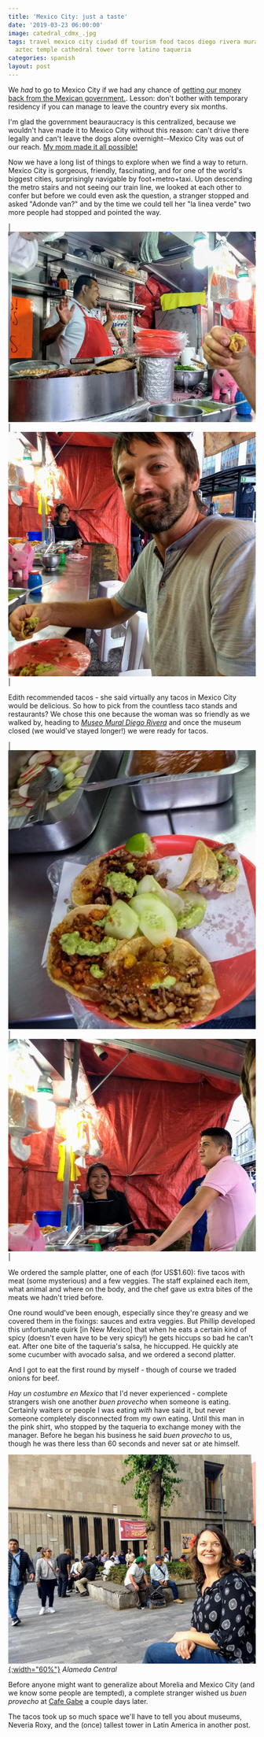 ```yaml
---
title: 'Mexico City: just a taste'
date: '2019-03-23 06:00:00'
image: catedral_cdmx_.jpg
tags: travel mexico city ciudad df tourism food tacos diego rivera mural zocalo pyramid
  aztec temple cathedral tower torre latino taqueria
categories: spanish
layout: post
---
```


We *had* to go to Mexico City if we had any chance of [getting our money back from the Mexican government.](http://reverdecer.annalisagross.com/2019/03/16/getting-our-money-back/). Lesson: don't bother with temporary residency if you can manage to leave the country every six months.

I'm glad the government beauraucracy is this centralized, because we wouldn't have made it to Mexico City without this reason: can't drive there legally and can't leave the dogs alone overnight--Mexico City was out of our reach. [My mom made it all possible!](https://reverdecer.annalisagross.com/2019/03/28/vanlife-and-re-wombing/)

Now we have a long list of things to explore when we find a way to return. Mexico City is gorgeous, friendly, fascinating, and for one of the world's biggest cities, surprisingly navigable by foot+metro+taxi. Upon descending the metro stairs and not seeing our train line, we looked at each other to confer but before we could even ask the question, a stranger stopped and asked "Adonde van?" and by the time we could tell her "la linea verde" two more people had stopped and pointed the way.

| [![](/images/tacos4_.jpg)](/images/tacos4.jpg) | [![](/images/tacos2_.jpg)](/images/tacos2.jpg) |

Edith recommended tacos - she said virtually any tacos in Mexico City would be delicious. So how to pick from the countless taco stands and restaurants? We chose this one because the woman was so friendly as we walked by, heading to [*Museo Mural Diego Rivera*](http://reverdecer.annalisagross.com/2019/03/30/sueno-de-una-tarde-dominical-en-la-alameda-central/) and once the museum closed (we would've stayed longer!) we were ready for tacos.

| [![](/images/tacos_.jpg)](/images/tacos.jpg) | [![](/images/tacos5_.jpg)](/images/tacos5.jpg) |

We ordered the sample platter, one of each (for US$1.60): five tacos with meat (some mysterious) and a few veggies. The staff explained each item, what animal and where on the body, and the chef gave us extra bites of the meats we hadn't tried before.

One round would've been enough, especially since they're greasy and we covered them in the fixings: sauces and extra veggies. But Phillip developed this unfortunate quirk [in New Mexico] that when he eats a certain kind of spicy (doesn't even have to be very spicy!) he gets hiccups so bad he can't eat. After one bite of the taqueria's salsa, he hiccupped. He quickly ate some cucumber with avocado salsa, and we ordered a second platter.

And I got to eat the first round by myself - though of course we traded onions for beef.

*Hay un costumbre en Mexico* that I'd never experienced - complete strangers wish one another *buen provecho* when someone is eating. Certainly waiters or people I was eating *with* have said it, but never someone completely disconnected from my own eating. Until this man in the pink shirt, who stopped by the taqueria to exchange money with the manager. Before he began his business he said *buen provecho* to us, though he was there less than 60 seconds and never sat or ate himself.

[![](/images/anna_alameda_.jpg){:width="60%"}](/images/anna_alameda.jpg)
*Alameda Central*

Before anyone might want to generalize about Morelia and Mexico City (and we know some people are tempted), a complete stranger wished us *buen provecho* at [Cafe Gabe](https://reverdecer.annalisagross.com/2018/11/17/cheap-eats/) a couple days later.

The tacos took up so much space we'll have to tell you about museums, Neveria Roxy, and the (once) tallest tower in Latin America in another post.
